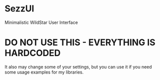 SezzUI
===============

Minimalistic WildStar User Interface

# DO NOT USE THIS - EVERYTHING IS HARDCODED

It also may change some of your settings, but you can use it if you need some usage examples for my libraries.
